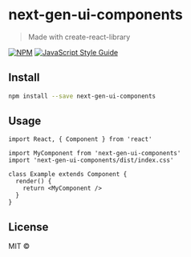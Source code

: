 # next-gen-ui-components

> Made with create-react-library

[![NPM](https://img.shields.io/npm/v/next-gen-ui-components.svg)](https://www.npmjs.com/package/next-gen-ui-components) [![JavaScript Style Guide](https://img.shields.io/badge/code_style-standard-brightgreen.svg)](https://standardjs.com)

## Install

```bash
npm install --save next-gen-ui-components
```

## Usage

```tsx
import React, { Component } from 'react'

import MyComponent from 'next-gen-ui-components'
import 'next-gen-ui-components/dist/index.css'

class Example extends Component {
  render() {
    return <MyComponent />
  }
}
```

## License

MIT © [](https://github.com/)
